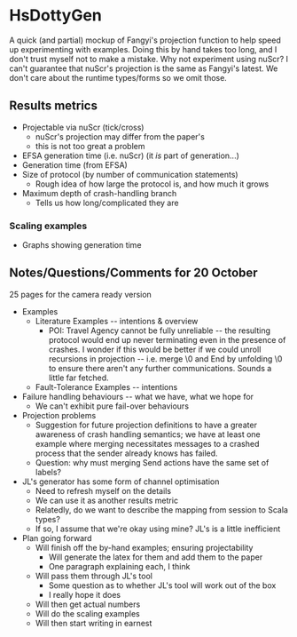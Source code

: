 # HsDottyGen

A quick (and partial) mockup of Fangyi's projection function to help speed up
experimenting with examples. Doing this by hand takes too long, and I don't
trust myself not to make a mistake. Why not experiment using nuScr? I can't
guarantee that nuScr's projection is the same as Fangyi's latest. We don't care
about the runtime types/forms so we omit those.

## Results metrics

- Projectable via nuScr (tick/cross)
  - nuScr's projection may differ from the paper's
  - this is not too great a problem
- EFSA generation time (i.e. nuScr) (it *is* part of generation...)
- Generation time (from EFSA)
- Size of protocol (by number of communication statements)
  - Rough idea of how large the protocol is, and how much it grows
- Maximum depth of crash-handling branch
  - Tells us how long/complicated they are

### Scaling examples

- Graphs showing generation time

## Notes/Questions/Comments for 20 October

25 pages for the camera ready version

- Examples
  - Literature Examples -- intentions & overview
    - POI: Travel Agency cannot be fully unreliable -- the resulting
      protocol would end up never terminating even in the presence of crashes.
      I wonder if this would be better if we could unroll recursions in
      projection -- i.e. merge \0 and End by unfolding \0 to ensure there
      aren't any further communications. Sounds a little far fetched.
  - Fault-Tolerance Examples -- intentions
- Failure handling behaviours -- what we have, what we hope for
  - We can't exhibit pure fail-over behaviours
- Projection problems
  - Suggestion for future projection definitions to have a greater awareness
    of crash handling semantics; we have at least one example where merging
    necessitates messages to a crashed process that the sender already knows
    has failed.
  - Question: why must merging Send actions have the same set of labels?
- JL's generator has some form of channel optimisation
  - Need to refresh myself on the details
  - We can use it as another results metric
  - Relatedly, do we want to describe the mapping from session to Scala types?
  - If so, I assume that we're okay using mine? JL's is a little inefficient
- Plan going forward
  - Will finish off the by-hand examples; ensuring projectability
    - Will generate the latex for them and add them to the paper
    - One paragraph explaining each, I think
  - Will pass them through JL's tool
    - Some question as to whether JL's tool will work out of the box
    - I really hope it does
  - Will then get actual numbers
  - Will do the scaling examples
  - Will then start writing in earnest

